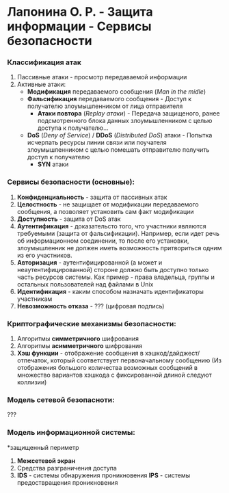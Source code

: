 # Лапонина О. Р. - Защита информации - Сервисы безопасности

### Классификация атак
1. Пассивные атаки - просмотр передаваемой информации
2. Активные атаки:
    + **Модификация** передаваемого сообщения (*Man in the midle*)
    + **Фальсификация** передаваемого сообщения - Доступ к получателю злоумышленником от лица отправителя
        + **Атаки повтора** (*Replay атаки*) - Передача защищеного, ранее подсмотренного блока данных злоумышленником с целью доступа к получателю...
    + **DoS** (*Deny of Service*) / **DDoS** (*Distributed DoS*) атаки - Попытка исчерпать ресурсы линии связи или поучателя злоумышленником с целью помешать отправителю получить доступ к получателю
        + **SYN** атаки    

### Сервисы безопасности (основные):
1. **Конфиденциальность** - защита от пассивных атак
2. **Целостность** - не защищает от модификации передаваемого сообщения, а позволяет установить сам факт модификации
3. **Доступность** - защита от DoS атак
4. **Аутентификация** - доказательсто того, что участники являются требуемыми (защита от фальсификации). Например, если идет речь об информационном соединении, то после его установки, злоумышленник не должен иметь возможность притвориться одним из его участников.
5. **Авторизация** - аутентифицированной (а может и неаутентифицированной) стороне должно быть доступно только часть ресурсов системы. Как пример - права владельца, группы и остальных пользователей над файлами в Unix
6. **Идентификация** - каким способом назначать идентификаторы участникам
7. **Невозможность отказа** - ??? (цифровая подпись)


### Криптографические механизмы безопасности:
1. Алгоритмы **симметричного** шифрования
2. Алгоритмы **асимметричного** шифрования
3. **Хэш функции** - отображение сообщения в хэшкод/дайджест/отпечаток, который соответствует первоначальному сообщению (Из отображения большого количества возможных сообщений в множество вариантов хэшкода с фиксированной длиной следуют коллизии)


### Модель сетевой безопасноти:
???


### Модель информационной системы:
*защищенный периметр
1. **Межсетевой экран**
2. Средства разграничения доступа
3. **IDS** - системы обнаружения проникновения
**IPS** - системы предоствращения проникновения
